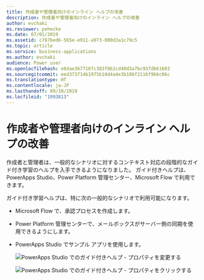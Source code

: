 ```yaml
---
title: 作成者や管理者向けのインライン ヘルプの改善
description: 作成者や管理者向けのインライン ヘルプの改善
author: evchaki
ms.reviewer: pehecke
ms.date: 07/01/2019
ms.assetid: c787bed6-565e-e911-a973-000d3a1c79c5
ms.topic: article
ms.service: business-applications
ms.author: evchaki
audience: Power user
ms.openlocfilehash: e8dae367716fc383f862cd40d3a7bc937db61603
ms.sourcegitcommit: eed373714b1975b10d4a4e3b186f2116f9b6c06c
ms.translationtype: HT
ms.contentlocale: ja-JP
ms.lasthandoff: 09/10/2019
ms.locfileid: "1993813"
---
```

# <a name="improved-inline-help-for-makers-and-admins"></a>作成者や管理者向けのインライン ヘルプの改善



作成者と管理者は、一般的なシナリオに対するコンテキスト対応の段階的なガイド付き学習のヘルプを入手できるようになりました。 ガイド付きヘルプは、PowerApps Studio、Power Platform 管理センター、Microsoft Flow で利用できます。

ガイド付き学習ヘルプは、特に次の一般的なシナリオで利用可能になります。

- Microsoft Flow で、承認プロセスを作成します。
- Power Platform 管理センターで、メールボックスがサーバー側の同期を使用できるようにします。
- PowerApps Studio でサンプル アプリを使用します。

  ![PowerApps Studio でのガイド付きヘルプ - プロパティを変更する](media/GuidedHelp1.png "PowerApps Studio でのガイド付きヘルプ - プロパティを変更する")

  ![PowerApps Studio でのガイド付きヘルプ - プロパティをクリックする](media/GuidedHelp2.png "PowerApps Studio でのガイド付きヘルプ - プロパティをクリックする")
